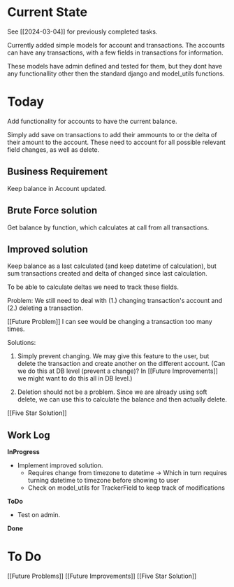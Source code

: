 # Current State

See [[2024-03-04]] for previously completed tasks.

Currently added simple models for account and transactions. The accounts can have any transactions, with a few fields in transactions for information.

These models have admin defined and tested for them, but they dont have any functionallity other then the standard django and model\_utils functions.

# Today

Add functionality for accounts to have the current balance.

Simply add save on transactions to add their ammounts to or the delta of their amount to the account. These need to account for all possible relevant field changes, as well as delete.

## Business Requirement

Keep balance in Account updated.

## Brute Force solution

Get balance by function, which calculates at call from all transactions.

## Improved solution

Keep balance as a last calculated (and keep datetime of calculation), but sum transactions created and delta of changed since last calculation.

To be able to calculate deltas we need to track these fields.

Problem: We still need to deal with (1.) changing transaction's account and (2.) deleting a transaction.

[[Future Problem]] I can see would be changing a transaction too many times.

Solutions:

1. Simply prevent changing. We may give this feature to the user, but delete the transaction and create another on the different account.
    (Can we do this at DB level (prevent a change)? In [[Future Improvements]] we might want to do this all in DB level.)

2. Deletion should not be a problem. Since we are already using soft delete, we can use this to calculate the balance and then actually delete.

[[Five Star Solution]]

## Work Log
__InProgress__
* Implement improved solution.
    - Requires change from timezone to datetime -> Which in turn requires turning datetime to timezone before showing to user
    - Check on model\_utils for TrackerField to keep track of modifications

__ToDo__
* Test on admin.

__Done__


# To Do
[[Future Problems]]
[[Future Improvements]]
[[Five Star Solution]]
